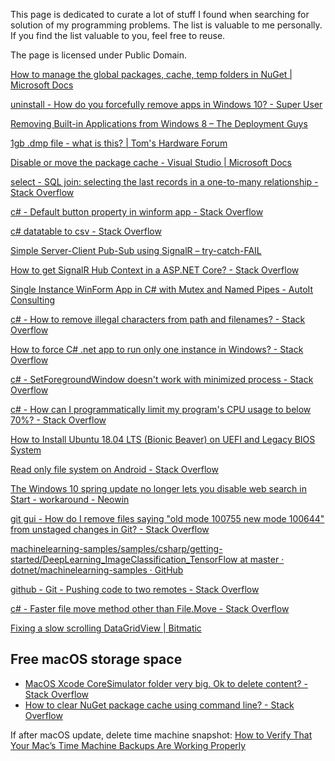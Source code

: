 This page is dedicated to curate a lot of stuff I found when searching for solution of my programming problems.
The list is valuable to me personally.
If you find the list valuable to you, feel free to reuse.

The page is licensed under Public Domain.

[How to manage the global packages, cache, temp folders in NuGet | Microsoft Docs](https://docs.microsoft.com/en-us/nuget/consume-packages/managing-the-global-packages-and-cache-folders)

[uninstall - How do you forcefully remove apps in Windows 10? - Super User](https://superuser.com/a/942419)

[Removing Built-in Applications from Windows 8 &#8211; The Deployment Guys](https://blogs.technet.microsoft.com/deploymentguys/2012/10/25/removing-built-in-applications-from-windows-8/)

[1gb .dmp file - what is this? | Tom&#039;s Hardware Forum](https://forums.tomshardware.com/threads/1gb-dmp-file-what-is-this.2849126/)

[Disable or move the package cache - Visual Studio | Microsoft Docs](https://docs.microsoft.com/en-us/visualstudio/install/disable-or-move-the-package-cache?view=vs-2017)

[select - SQL join: selecting the last records in a one-to-many relationship - Stack Overflow](https://stackoverflow.com/a/2111420)

[c# - Default button property in winform app - Stack Overflow](https://stackoverflow.com/a/4280232)

[c# datatable to csv - Stack Overflow](https://stackoverflow.com/a/4959869)

[Simple Server-Client Pub-Sub using SignalR &#8211; try-catch-FAIL](https://www.trycatchfail.com/2015/04/06/simple-server-client-pub-sub-using-signalr/)

[How to get SignalR Hub Context in a ASP.NET Core? - Stack Overflow](https://stackoverflow.com/a/46319153)

[Single Instance WinForm App in C# with Mutex and Named Pipes - AutoIt Consulting](https://www.autoitconsulting.com/site/development/single-instance-winform-app-csharp-mutex-named-pipes/)

[c# - How to remove illegal characters from path and filenames? - Stack Overflow](https://stackoverflow.com/a/23182807)

[How to force C# .net app to run only one instance in Windows? - Stack Overflow](https://stackoverflow.com/a/184143)

[c# - SetForegroundWindow doesn&#39;t work with minimized process - Stack Overflow](https://stackoverflow.com/a/27449582)

[c# - How can I programmatically limit my program&#39;s CPU usage to below 70%? - Stack Overflow](https://stackoverflow.com/a/27162528)

[How to Install Ubuntu 18.04 LTS (Bionic Beaver) on UEFI and Legacy BIOS System](https://www.itzgeek.com/how-tos/linux/ubuntu-how-tos/how-to-install-ubuntu-18-04-lts-bionic-beaver-on-uefi-and-legacy-bios-system.html)

[Read only file system on Android - Stack Overflow](https://stackoverflow.com/questions/6066030/read-only-file-system-on-android)

[The Windows 10 spring update no longer lets you disable web search in Start - workaround - Neowin](https://www.neowin.net/news/the-windows-10-spring-update-no-longer-lets-you-disable-web-search-in-start/)

[git gui - How do I remove files saying &quot;old mode 100755 new mode 100644&quot; from unstaged changes in Git? - Stack Overflow](https://stackoverflow.com/a/1257613/2640559)

[machinelearning-samples/samples/csharp/getting-started/DeepLearning_ImageClassification_TensorFlow at master · dotnet/machinelearning-samples · GitHub](https://github.com/dotnet/machinelearning-samples/tree/master/samples/csharp/getting-started/DeepLearning_ImageClassification_TensorFlow)

[github - Git - Pushing code to two remotes - Stack Overflow](https://stackoverflow.com/a/14290145/2640559)

[c# - Faster file move method other than File.Move - Stack Overflow](https://stackoverflow.com/a/18987514)

[Fixing a slow scrolling DataGridView \| Bitmatic](http://bitmatic.com/c/fixing-a-slow-scrolling-datagridview)

## Free macOS storage space

- [MacOS Xcode CoreSimulator folder very big. Ok to delete content? - Stack Overflow](https://stackoverflow.com/a/36305450)
- [How to clear NuGet package cache using command line? - Stack Overflow](https://stackoverflow.com/a/34935038)

If after macOS update, delete time machine snapshot:
[How to Verify That Your Mac&#8217;s Time Machine Backups Are Working Properly ](https://www.howtogeek.com/292197/how-to-verify-that-your-macs-time-machine-backups-are-working-properly/)

